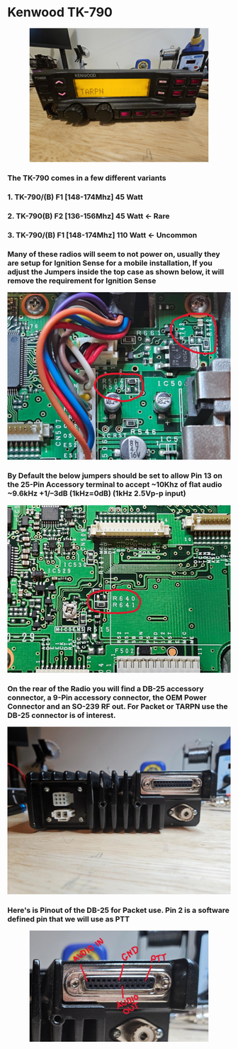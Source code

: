 # Kenwood TK-790

<div style="width:80%; margin: auto;">

![TK-790, Front](./Photos/TARPN_TK-790.jpeg)

</div>

### The TK-790 comes in a few different variants 

### 1. TK-790/(B) F1 [148-174Mhz] 45 Watt
### 2. TK-790(B) F2 [136-156Mhz] 45 Watt <- Rare
### 3. TK-790/(B) F1 [148-174Mhz] 110 Watt <- Uncommon



 ### Many of these radios will seem to not power on, usually they are setup for Ignition Sense for a mobile installation, If you adjust the Jumpers inside the top case as shown below, it will remove the requirement for Ignition Sense

![TK-790, Ignition Sense](./Photos/TK-790_Ignition_Sense_Jumpers_highlight.jpeg)

 ### By Default the below jumpers should be set to allow Pin 13 on the 25-Pin Accessory terminal to accept ~10Khz of flat audio ~9.6kHz +1/–3dB (1kHz=0dB) (1kHz 2.5Vp-p input)

![TK-790, Data vs MIC Signal Input](./Photos/TK-790_Pin_13_Mode_Jumper_Highlight.jpeg)


 ### On the rear of the Radio you will find a DB-25 accessory connector, a 9-Pin accessory connector, the OEM Power Connector and an SO-239 RF out. For Packet or TARPN use the DB-25 connector is of interest.

![TK-790, Rear](./Photos/TK-790_Rear.jpeg)

 ### Here's is Pinout of the DB-25 for Packet use. Pin 2 is a software defined pin that we will use as PTT

<div style="width:80%; margin: auto;">

![TK-790, DB25 Pinout](./Photos/TK-790_DB-25_Pinout.jpeg)

</div>
